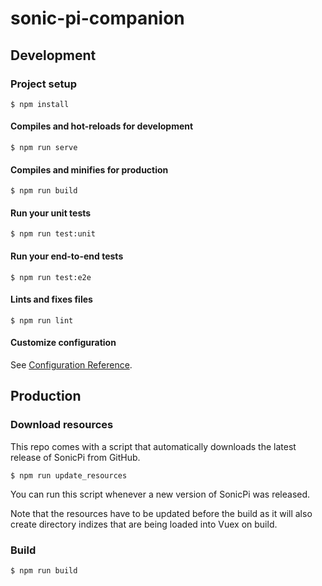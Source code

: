 # sonic-pi-companion

## Development

### Project setup
```
$ npm install
```

#### Compiles and hot-reloads for development
```
$ npm run serve
```

#### Compiles and minifies for production
```
$ npm run build
```

#### Run your unit tests
```
$ npm run test:unit
```

#### Run your end-to-end tests
```
$ npm run test:e2e
```

#### Lints and fixes files
```
$ npm run lint
```

#### Customize configuration
See [Configuration Reference](https://cli.vuejs.org/config/).

## Production

### Download resources

This repo comes with a script that automatically downloads the latest release of SonicPi from GitHub.

```
$ npm run update_resources
```

You can run this script whenever a new version of SonicPi was released.

Note that the resources have to be updated before the build as it will also create directory indizes that are being loaded into Vuex on build.

### Build

```
$ npm run build
```
